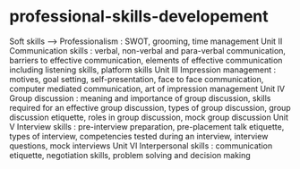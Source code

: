 # professional-skills-developement

Soft skills --> Professionalism : SWOT, grooming, time management Unit II Communication skills : verbal, non-verbal and para-verbal 
communication, barriers to effective communication, elements of effective communication including listening skills, 
platform skills Unit III Impression management : motives, goal setting, self-presentation, face to face communication, 
computer mediated communication, art of impression management Unit IV Group discussion : meaning and importance of group discussion, 
skills required for an effective group discussion, types of group discussion, group discussion etiquette, roles in group discussion,
mock group discussion Unit V Interview skills : pre-interview preparation, pre-placement talk etiquette, types of interview, 
competencies tested during an interview, interview questions, mock interviews Unit VI Interpersonal skills : communication etiquette, 
negotiation skills, problem solving and decision making 
